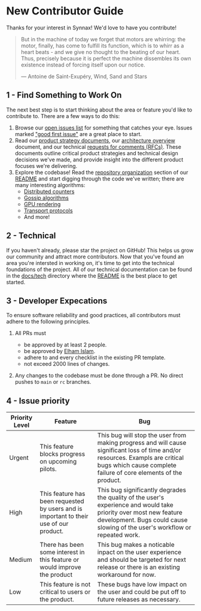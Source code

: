 # New Contributor Guide

Thanks for your interest in Synnax! We'd love to have you contribute!

> But in the machine of today we forget that motors are whirring: the motor, finally,
> has come to fulfill its function, which is to whirr as a heart beats - and we give no
> thought to the beating of our heart. Thus, precisely because it is perfect the machine
> dissembles its own existence instead of forcing itself upon our notice.
>
> ― Antoine de Saint-Exupéry, Wind, Sand and Stars

## 1 - Find Something to Work On

The next best step is to start thinking about the area or feature you'd like to
contribute to. There are a few ways to do this:

1. Browse our [open issues list](https://github.com/synnaxlabs/synnax/issues) for
   something that catches your eye. Issues marked
   ["good first issue"](https://github.com/synnaxlabs/synnax/issues?q=is%3Aopen+is%3Aissue+label%3A%22good+first+issue%22)
   are a great place to start.
2. Read our [product strategy documents](product/psd), our
   [architecture overview](./tech/architecture.md) document, and our technical
   [requests for comments (RFCs)](tech/rfc). These documents outline critical product
   strategies and technical design decisions we've made, and provide insight into the
   different product focuses we're delivering.
3. Explore the codebase! Read the
   [repository organization](../README.md#repository-organization) section of our
   [README](../README.md) and start digging through the code we've written; there are
   many interesting algorithms:
   - [Distributed counters](../aspen/internal/cluster/pledge/pledge.go)
   - [Gossip algorithms](../aspen/internal/kv/gossip.go)
   - [GPU rendering](../pluto/src/vis)
   - [Transport protocols](../freighter)
   - And more!

## 2 - Technical

If you haven't already, please star the project on GitHub! This helps us grow our
community and attract more contributors. Now that you've found an area you're intersted
in working on, it's time to get into the technical foundations of the project. All of
our technical documentation can be found in the [docs/tech](../docs/tech) directory
where the [README](./tech/README.md) is the best place to get started.

## 3 - Developer Expecations

To ensure software reliability and good practices, all contributors must adhere to the
following principles.

1. All PRs must
   - be approved by at least 2 people.
   - be approved by [Elham Islam](https://github.com/Lham42).
   - adhere to and every checklist in the existing PR template.
   - not exceed 2000 lines of changes.

2. Any changes to the codebase must be done through a PR. No direct pushes to `main` or
   `rc` branches.

## 4 - Issue priority

| Priority Level | Feature                                                                                | Bug                                                                                                                                                                                                |
| -------------- | -------------------------------------------------------------------------------------- | -------------------------------------------------------------------------------------------------------------------------------------------------------------------------------------------------- |
| Urgent         | This feature blocks progress on upcoming pilots.                                       | This bug will stop the user from making progress and will cause significant loss of time and/or resources. Exampls are critical bugs which cause complete failure of core elements of the product. |
| High           | This feature has been requested by users and is important to their use of our product. | This bug significantly degrades the quality of the user's experience and would take priority over most new feature development. Bugs could cause slowing of the user's workflow or repeated work.  |
| Medium         | There has been some interest in this feature or would improve the product              | This bug makes a noticable inpact on the user experience and should be targeted for next release or there is an existing workaround for now.                                                       |
| Low            | This feature is not critical to users or the product.                                  | These bugs have low impact on the user and could be put off to future releases as necessary.                                                                                                       |
